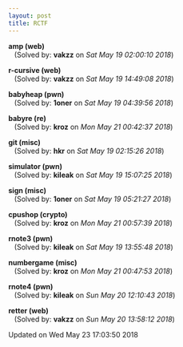 ```yaml
---
layout: post
title: RCTF
---
```


<!--break-->

**amp (web)**  
&nbsp;&nbsp;&nbsp;(Solved by: **vakzz** on _Sat May 19 02:00:10 2018_)  
  
**r-cursive (web)**  
&nbsp;&nbsp;&nbsp;(Solved by: **vakzz** on _Sat May 19 14:49:08 2018_)  
  
**babyheap (pwn)**  
&nbsp;&nbsp;&nbsp;(Solved by: **1oner** on _Sat May 19 04:39:56 2018_)  
  
**babyre (re)**  
&nbsp;&nbsp;&nbsp;(Solved by: **kroz** on _Mon May 21 00:42:37 2018_)  
  
**git (misc)**  
&nbsp;&nbsp;&nbsp;(Solved by: **hkr** on _Sat May 19 02:15:26 2018_)  
  
**simulator (pwn)**  
&nbsp;&nbsp;&nbsp;(Solved by: **kileak** on _Sat May 19 15:07:25 2018_)  
  
**sign (misc)**  
&nbsp;&nbsp;&nbsp;(Solved by: **1oner** on _Sat May 19 05:21:27 2018_)  
  
**cpushop (crypto)**  
&nbsp;&nbsp;&nbsp;(Solved by: **kroz** on _Mon May 21 00:57:39 2018_)  
  
**rnote3 (pwn)**  
&nbsp;&nbsp;&nbsp;(Solved by: **kileak** on _Sat May 19 13:55:48 2018_)  
  
**numbergame (misc)**  
&nbsp;&nbsp;&nbsp;(Solved by: **kroz** on _Mon May 21 00:47:53 2018_)  
  
**rnote4 (pwn)**  
&nbsp;&nbsp;&nbsp;(Solved by: **kileak** on _Sun May 20 12:10:43 2018_)  
  
**retter (web)**  
&nbsp;&nbsp;&nbsp;(Solved by: **vakzz** on _Sun May 20 13:58:12 2018_)  
  


Updated on Wed May 23 17:03:50 2018
